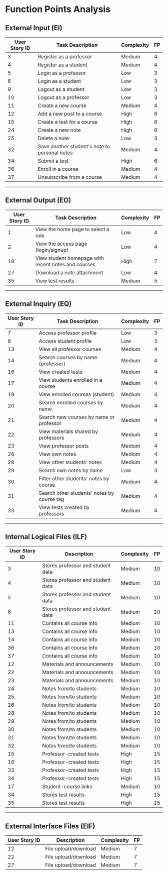 # Function Points Analysis

## External Input (EI)

| User Story ID | Task Description | Complexity | FP |
|---------------|------------------|-------------|----|
| 3  | Register as a professor | Medium | 4 |
| 4  | Register as a student | Medium | 4 |
| 5  | Login as a professor | Low | 3 |
| 6  | Login as a student | Low | 3 |
| 9  | Logout as a student | Low | 3 |
| 10 | Logout as a professor | Low | 3 |
| 11 | Create a new course | Medium | 4 |
| 12 | Add a new post to a course | High | 6 |
| 15 | Create a test for a course | High | 6 |
| 24 | Create a new note | High | 6 |
| 25 | Delete a note | Low | 3 |
| 32 | Save another student's note to personal notes | Medium | 4 |
| 34 | Submit a test | High | 6 |
| 36 | Enroll in a course | Medium | 4 |
| 37 | Unsubscribe from a course | Medium | 4 |

---

## External Output (EO)

| User Story ID | Task Description | Complexity | FP |
|---------------|------------------|-------------|----|
| 1  | View the home page to select a role | Low | 4 |
| 2  | View the access page (login/signup) | Low | 4 |
| 18 | View student homepage with recent notes and courses | High | 7 |
| 27 | Download a note attachment | Low | 4 |
| 35 | View test results | Medium | 5 |

---

## External Inquiry (EQ)

| User Story ID | Task Description | Complexity | FP |
|---------------|------------------|-------------|----|
| 7  | Access professor profile | Low | 3 |
| 8  | Access student profile | Low | 3 |
| 13 | View all professor courses | Medium | 4 |
| 14 | Search courses by name (professor) | Medium | 4 |
| 16 | View created tests | Medium | 4 |
| 17 | View students enrolled in a course | Medium | 4 |
| 19 | View enrolled courses (student) | Medium | 4 |
| 20 | Search enrolled courses by name | Medium | 4 |
| 21 | Search new courses by name or professor | Medium | 4 |
| 22 | View materials shared by professors | Medium | 4 |
| 23 | View professor posts | Medium | 4 |
| 26 | View own notes | Medium | 4 |
| 28 | View other students' notes | Medium | 4 |
| 29 | Search own notes by name | Low | 3 |
| 30 | Filter other students' notes by course | Medium | 4 |
| 31 | Search other students' notes by course tag | Medium | 4 |
| 33 | View tests created by professors | Medium | 4 |

---

## Internal Logical Files (ILF)

| User Story ID | Description | Complexity | FP |
|---------------|-------------|-------------|----|
| 3  | Stores professor and student data | Medium | 10 |
| 4  | Stores professor and student data | Medium | 10 |
| 5  | Stores professor and student data | Medium | 10 |
| 6  | Stores professor and student data | Medium | 10 |
| 11 | Contains all course info | Medium | 10 |
| 13 | Contains all course info | Medium | 10 |
| 14 | Contains all course info | Medium | 10 |
| 36 | Contains all course info | Medium | 10 |
| 37 | Contains all course info | Medium | 10 |
| 12 | Materials and announcements | Medium | 10 |
| 22 | Materials and announcements | Medium | 10 |
| 23 | Materials and announcements | Medium | 10 |
| 24 | Notes from/to students | Medium | 10 |
| 25 | Notes from/to students | Medium | 10 |
| 26 | Notes from/to students | Medium | 10 |
| 28 | Notes from/to students | Medium | 10 |
| 29 | Notes from/to students | Medium | 10 |
| 30 | Notes from/to students | Medium | 10 |
| 31 | Notes from/to students | Medium | 10 |
| 32 | Notes from/to students | Medium | 10 |
| 15 | Professor-created tests | High | 15 |
| 16 | Professor-created tests | High | 15 |
| 33 | Professor-created tests | High | 15 |
| 34 | Professor-created tests | High | 15 |
| 17 | Student-course links | Medium | 10 |
| 34 | Stores test results | High | 15 |
| 35 | Stores test results | High | 15 |

---

## External Interface Files (EIF)

| User Story ID | Description | Complexity | FP |
|---------------|-------------|-------------|----|
| 12 | File upload/download | Medium | 7 |
| 22 | File upload/download | Medium | 7 |
| 27 | File upload/download | Medium | 7 |
